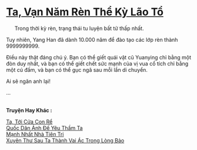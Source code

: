 <a href="https://truyentiki.com/ta-van-nam-ren-the-ky-lao-to.33814/" title="Ta, Vạn Năm Rèn Thể Kỳ Lão Tổ"><h1>Ta, Vạn Năm Rèn Thể Kỳ Lão Tổ</h1></a><div style="display:table"><img align="right" style="float: left; padding: 10px;" src="https://truyentiki.com/images/story/200x260/33814.jpg" alt="">Trong thời kỳ rèn, trạng thái tu luyện bất tử thấp nhất. <p></p> Tuy nhiên, Yang Han đã dành 10.000 năm để đào tạo các lớp rèn thành 9999999999. <p></p> Điều này thật đáng chú ý. Bạn có thể giết quái vật cũ Yuanying chỉ bằng một đòn duy nhất, và bạn có thể giết chết sức mạnh của vị vua cổ tích chỉ bằng một cú đấm, và bạn có thể gục ngã sau mỗi lần di chuyển. <p></p> Ai sẽ ngăn anh lại! <p></p> ...</div><p><br><b>Truyện Hay Khác :</b></p><a href="https://truyentiki.com/ta-toi-cua-con-re.33813/" alt="Ta, Tới Cửa Con Rể">Ta, Tới Cửa Con Rể</a><br/><a href="https://github.com/nownovels/top500/tree/master/truyenhay/33884/" alt="Quốc Dân Ảnh Đế Yêu Thầm Ta">Quốc Dân Ảnh Đế Yêu Thầm Ta</a><br/><a href="https://github.com/nownovels/top500/tree/master/truyenhay/33922/" alt="Mạnh Nhất Nhà Tiên Tri">Mạnh Nhất Nhà Tiên Tri</a><br/><a href="https://github.com/nownovels/top500/tree/master/truyenhay/33907/" alt="Xuyên Thư Sau Ta Thành Vai Ác Trong Lòng Bảo">Xuyên Thư Sau Ta Thành Vai Ác Trong Lòng Bảo</a><br/>
